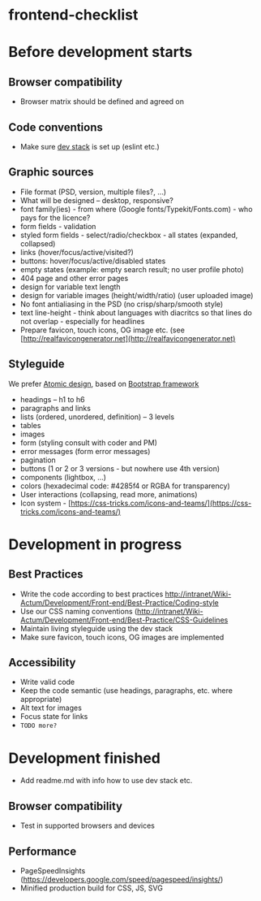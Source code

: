 # frontend-checklist

# Before development starts
## Browser compatibility
* Browser matrix should be defined and agreed on

## Code conventions
* Make sure [dev stack](https://github.com/actum/gulp-dev-stack) is set up (eslint etc.)

## Graphic sources
* File format (PSD, version, multiple files?, …)
* What will be designed – desktop, responsive?
* font family(ies) - from where (Google fonts/Typekit/Fonts.com) - who pays for the licence?
* form fields - validation
* styled form fields - select/radio/checkbox - all states (expanded, collapsed)
* links (hover/focus/active/visited?)
* buttons: hover/focus/active/disabled states
* empty states (example: empty search result; no user profile photo)
* 404 page and other error pages
* design for variable text length
* design for variable images (height/width/ratio) (user uploaded image)
* No font antialiasing in the PSD (no crisp/sharp/smooth style)
* text line-height - think about languages with diacritcs so that lines do not overlap - especially for headlines
* Prepare favicon, touch icons, OG image etc. (see [http://realfavicongenerator.net](http://realfavicongenerator.net)

## Styleguide
We prefer [Atomic design](http://atomicdesign.bradfrost.com/), based on [Bootstrap framework](http://getbootstrap.com/)
* headings – h1 to h6
* paragraphs and links
* lists (ordered, unordered, definition) – 3 levels
* tables
* images
* form (styling consult with coder and PM)
* error messages (form error messages)
* pagination
* buttons (1 or 2 or 3 versions - but nowhere use 4th version)
* components (lightbox, …)
* colors (hexadecimal code: #4285f4 or RGBA for transparency)
* User interactions (collapsing, read more, animations)
* Icon system - [https://css-tricks.com/icons-and-teams/](https://css-tricks.com/icons-and-teams/)

# Development in progress
## Best Practices
* Write the code according to best practices [http://intranet/Wiki-Actum/Development/Front-end/Best-Practice/Coding-style](http://intranet/Wiki-Actum/Development/Front-end/Best-Practice/Coding-style)
* Use our CSS naming conventions ([http://intranet/Wiki-Actum/Development/Front-end/Best-Practice/CSS-Guidelines](http://intranet/Wiki-Actum/Development/Front-end/Best-Practice/CSS-Guidelines)
* Maintain living styleguide using the dev stack
* Make sure favicon, touch icons, OG images are implemented

## Accessibility
* Write valid code
* Keep the code semantic (use headings, paragraphs, etc. where appropriate)
* Alt text for images
* Focus state for links
* `TODO more?`

# Development finished
* Add readme.md with info how to use dev stack etc.

## Browser compatibility
* Test in supported browsers and devices

## Performance
* PageSpeedInsights (https://developers.google.com/speed/pagespeed/insights/)
* Minified production build for CSS, JS, SVG
